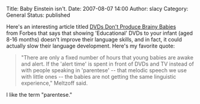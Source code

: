 Title: Baby Einstein isn't.
Date: 2007-08-07 14:00
Author: slacy
Category: General
Status: published

Here's an interesting article titled [DVDs Don't Produce Brainy Babies  
](http://www.forbes.com/forbeslife/health/feeds/hscout/2007/08/07/hscout607091.html)
from Forbes that says that showing 'Educational' DVDs to your infant
(aged 8-16 months) doesn't improve their language skills, and in fact,
it could actually slow their language development. Here's my favorite
quote:

> "There are only a fixed number of hours that young babies are awake
> and alert. If the 'alert time' is spent in front of DVDs and TV
> instead of with people speaking in 'parentese' -- that melodic speech
> we use with little ones -- the babies are not getting the same
> linguistic experience," Meltzoff said.

I like the term "parentese."

